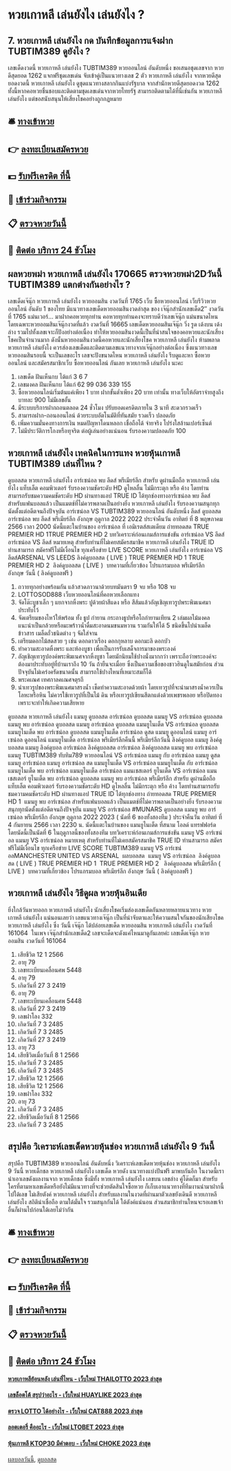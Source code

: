 # หวยเกาหลี เล่นยังไง เล่นยังไง ?
## 7. หวยเกาหลี เล่นยังไง กด บันทึกข้อมูลการแจ้งฝาก TUBTIM389 ดูยังไง ?
เลขเด็ดงวดนี้ หวยเกาหลี เล่นยังไง TUBTIM389 หวยออนไลน์ อันดับหนึ่ง ขอเสนอชุดเลขจาก หวยดีสุดยอด 1262 แจกฟรีชุดเลขเด่น จับเข้าคู่เป็นแนวทางเลข 2 ตัว หวยเกาหลี เล่นยังไง จากหวยดีสุดยอดงวดนี้ หวยเกาหลี เล่นยังไง ดูชุดแนวทางสลากกินแบ่งรัฐบาล จากสำนักหวยดีสุดยอดงวด 1262 ทั้งนี้หากคอหวยชื่นชอบและติดตามชุดเลขเด่นจากหวยไทยรัฐ สามารถติดตามได้ที่นี่เช่นกัน หวยเกาหลี เล่นยังไง แต่ขอสนับสนุนให้เสี่ยงโชคอย่างถูกกฎหมาย

## 🛎 [ทางเข้าหวย](https://bit.ly/3BG5bNw)
## 👉 [ลงทะเบียนสมัครหวย](https://bit.ly/3BG5bNw)
## 💵 [รับฟรีเครดิต ที่นี้](https://bit.ly/3C3mvgS)
## 👑 [เข้าร่วมกิจกรรม](https://bit.ly/3C3mvgS)
## 📋 [ตรวจหวยวันนี้](https://bit.ly/3C3mvgS)
## 📱 [ติดต่อ บริการ 24 ชัวโมง](https://bit.ly/3C3mvgS)

## ผลหวยพม่า หวยเกาหลี เล่นยังไง 170665 ตรวจหวยพม่า2Dวันนี้ TUBTIM389 แตกต่างกันอย่างไร ?
เลขเด็ดเจ๊นุ๊ก หวยเกาหลี เล่นยังไง หวยออมสิน งวดวันที่ 1765
เว็บ ซื้อหวยออนไลน์ เว็บรีวิวหวยออนไลน์ อันดับ 1 ของไทย มีแนวทางเลขเด็ดหวยออมสินงวดล่าสุด ของ เจ๊นุ๊กสำนักเลขเด็ด2″ งวดวันที่ 1765 แม่นเวอร์… มาฝากคอหวยทุกท่าน คอหวยทุกท่านคงจะทราบดีว่าเลขเจ๊นุ๊ก แม่นขนาดไหน โดยเฉพาะหวยออมสินเจ๊นุ๊กงวดที่แล้ว งวดวันที่ 16665 เลขเด็ดหวยออมสินเจ๊นุ๊ก วิ่ง รูด เด้งบน เด้งล่าง รวมไปทั้งเลขเจาะก็ปังอย่างต่อเนื่อง ทำให้หวยออมสินงวดนี้เป็นที่น่าสนใจของคอหวยและนักเสี่ยงโชคเป็นจำนวนมาก
ดังนั้นหวยออมสินงวดนี้คอหวยและนักเสี่ยงโชค หวยเกาหลี เล่นยังไง ห้ามพลาด หวยเกาหลี เล่นยังไง ควรส่องเลขเด็ดและติดตามเลขแนวทางจากเจ๊นุ๊กอย่างต่อเนื่อง ซึ่งแนวทางเลขหวยออมสินรอบนี้ จะเป็นเลขอะไร เลขจะปังขนาดไหน หวยเกาหลี เล่นยังไง รีบดูและหา ซื้อหวยออนไลน์ และสมัครสมาชิกเว็บ ซื้อหวยออนไลน์ กันเลย หวยเกาหลี เล่นยังไง นะคะ
1. เลขเด็ด ฝันเห็นกบ ได้แก่ 3 6 7
2. เลขมงคล ฝันเห็นกบ ได้แก่ 62 99 036 339 155
3. ซื้อหวยออนไลน์เริ่มต้นแค่เพียง 1 บาท ฝากขั้นต่ำเพียง 20 บาท เท่านั้น ทางเว็บให้อัตราจ่ายสูงถึงบาทละ 900 ไม่มีเลขอั้น
4. มีระบบบริการฝากถอนตลอด 24 ชั่วโมง ปรับยอดเครดิตภายใน 3 นาที สะดวกรวดเร็ว
5. สามารถฝาก-ถอนออนไลน์ ด้วยระบบอัตโนมัติที่ทันสมัย รวดเร็ว ปลอดภัย
6. เพิ่มความมั่นคงทางการเงิน หมดปัญหาโดนหลอก เชื่อถือได้ จ่ายจริง โปร่งใสล้านเปอร์เซ็นต์
7. ไม่มีประวัติการโกงหรือทุจริต ต่อผู้เล่นอย่างแน่นอน รับรองความปลอดภัย 100

## หวยเกาหลี เล่นยังไง เทคนิคในการแทง หวยหุ้นเกาหลี TUBTIM389 เล่นที่ไหน ?
ดูบอลสด หวยเกาหลี เล่นยังไง อาร์เซน่อล พบ ลีดส์ พรีเมียร์ลีก สำหรับ ดูผ่านมือถือ หวยเกาหลี เล่นยังไง แท็บเล็ต คอมพิวเตอร์ รับรองความชัดระดับ HD ดูไหลลื่น ไม่มีกระตุก หรือ ค้าง โดยท่านสามารถรับชมความคมชัดระดับ HD ผ่านทางแอป TRUE ID ได้ทุกช่องทางอาร์เซน่อล พบ ลีดส์ สำหรับแฟนบอลแล้ว เป็นแมตช์ที่ไม่ควรพลาดเป็นอย่างยิ่ง หวยเกาหลี เล่นยังไง รับรองความสนุกทุกนัดตั้งแต่อดีตจนถึงปัจจุบัน
อาร์เซน่อล VS TUBTIM389 หวยออนไลน์ อันดับหนึ่ง ลีดส์
ดูบอลสด อาร์เซน่อล พบ ลีดส์ พรีเมียร์ลีก อังกฤษ ฤดูกาล 2022 2022 ประจำคืนวัน อาทิตย์ ที่ 8 พฤษภาคม 2566 เวลา 2000 นัดนี้แตะในบ้านของ อาร์เซน่อล ที่ เอมิเรตส์สเตเดียม ถ่ายทอดสด TRUE PREMIER HD 1TRUE PREMIER HD 2
บทวิเคราะห์ก่อนเกมส์การแข่งขัน อาร์เซน่อล VS ลีดส์
อาร์เซน่อล VS ลีดส์
หมายเหตุ สำหรับท่านที่ไม่เคยสมัครสมาชิค หวยเกาหลี เล่นยังไง TRUE ID ท่านสามารถ สมัครฟรีไม่มีเงื่อนไข ทุกเครือข่าย
LIVE SCORE หวยเกาหลี เล่นยังไง อาร์เซน่อล VS ลีดส์ARSENAL VS LEEDS
ลิงค์ดูบอลสด ( LIVE )
TRUE PREMIER HD 1
 TRUE PREMIER HD 2 
 ลิงค์ดูบอลสด ( LIVE ) 
บทความที่เกี่ยวข้อง
โปรแกรมบอล พรีเมียร์ลีก อังกฤษ วันนี้ ( ลิงค์ดูบอลฟรี )
1. ถวายทุกอย่างพร้อมกัน แล้วสวดภาวนาด้วยบทมันตรา 9 จบ หรือ 108 จบ
2. LOTTOSOD888 เว็บหวยออนไลน์ที่คอหวยเลือกแทง
3. จัดโต๊ะบูชาเล็ก ๆ แยกจากหิ้งพระ ปูด้วยผ้าสีแดง หรือ สีส้มแล้วอัญเชิญเทวรูปพระพิฆเนศมาประทับไว้
4. จัดเตรียมของไหว้ให้พร้อม ทั้ง ธูป กำยาน กระถางธูปหรือโถกำยานเทียน 2 เล่มผลไม้มงคล แนะนำเป็นกล้วยหรือมะพร้าวน้ำดื่มสะอาดนมขนมหวาน รวมกันให้ได้ 5 ชนิดขึ้นไปนำเมล็ดข้าวสาร เมล็ดถั่วชนิดต่าง ๆ จัดใส่จาน
5. เตรียมดอกไม้สดสวย ๆ เช่น ดอกดาวเรือง ดอกกุหลาบ ดอกมะลิ ดอกบัว
6. ทำความสะอาดหิ้งพระ และห้องบูชา เพื่อเป็นการรับเสด็จการมาของพระองค์
7. อัญเชิญเทวรูปองค์พระพิฆเนศจากหิ้งบูชา โดยมักนิยมใช้ปางนั่งมากกว่า เพราะถือว่าพระองค์จะต้องมาประทับอยู่ที่บ้านเราถึง 10 วัน ถ้ายืนจะเมื่อย ซึ่งเป็นความเชื่อของชาวฮินดูในสมัยก่อน ส่วนปัจจุบันไม่เคร่งครัดขนาดนั้น สามารถใช้ปางไหนที่เหมาะสมก็ได้
8. พระคเณศ เทศกาลคเณศจตุรถี
9. นำเทวรูปของพระพิฆเนศมาสรงน้ำ เช็ดทำความสะอาดด้วยผ้า โดยเทวรูปที่จะนำมาสรงน้ำควรเป็นโลหะหรือหิน ไม่ควรใช้เทวรูปที่เป็นไม้ ดิน หรือเทวรูปเขียนสีตกแต่งด้วยเพชรพลอย หรือปิดทอง เพราะจะทำให้เกิดความเสียหาย

ดูบอลสด หวยเกาหลี เล่นยังไง แมนยู ดูบอลสด อาร์เซน่อล ดูบอลสด แมนยู VS อาร์เซน่อล ดูบอลสด แมนยู พบ อาร์เซน่อล ดูบอลสด แมนยู อาร์เซน่อล ดูบอลสด แมนยูไนเต็ด VS อาร์เซน่อล ดูบอลสด แมนยูไนเต็ด พบ อาร์เซน่อล ดูบอลสด แมนยูไนเต็ด อาร์เซน่อล ดูสด แมนยู ดูออนไลน์ แมนยู อาร์เซน่อล ดูออนไลน์ แมนยูไนเต็ด อาร์เซน่อล พรีเมียร์ลีกคืนนี้ พรีเมียร์ลีกวันนี้ ลิงค์ดูบอล แมนยู ลิงค์ดูบอลสด แมนยู ลิงค์ดูบอล อาร์เซน่อล ลิงค์ดูบอลสด อาร์เซน่อล ลิงค์ดูบอลสด แมนยู พบ อาร์เซน่อล แมนยู TUBTIM389 ทับทิม789 หวยออนไลน์ VS อาร์เซน่อล แมนยู กับ อาร์เซน่อล แมนยู ดูสด แมนยู อาร์เซน่อล แมนยู อาร์เซน่อล สด แมนยูไนเต็ด VS อาร์เซน่อล แมนยูไนเต็ด กับ อาร์เซน่อล แมนยูไนเต็ด พบ อาร์เซน่อล แมนยูไนเต็ด อาร์เซน่อล แมนเชสเตอร์ ยูไนเต็ด VS อาร์เซน่อล แมนเชสเตอร์ ยูไนเต็ด พบ อาร์เซน่อล
ดูบอลสด แมนยู พบ อาร์เซน่อล พรีเมียร์ลีก สำหรับ ดูผ่านมือถือ แท็บเล็ต คอมพิวเตอร์ รับรองความชัดระดับ HD ดูไหลลื่น ไม่มีกระตุก หรือ ค้าง โดยท่านสามารถรับชมความคมชัดระดับ HD ผ่านทางแอป TRUE ID ได้ทุกช่องทาง ถ่ายทอดสด TRUE PREMIER HD 1  แมนยู พบ อาร์เซน่อล สำหรับแฟนบอลแล้ว เป็นแมตช์ที่ไม่ควรพลาดเป็นอย่างยิ่ง รับรองความสนุกทุกนัดตั้งแต่อดีตจนถึงปัจจุบัน
แมนยู VS อาร์เซน่อล #MUNARS
ดูบอลสด แมนยู พบ อาร์เซน่อล พรีเมียร์ลีก อังกฤษ ฤดูกาล 2022 2023 ( นัดที่ 6 ของทั้งสองทีม ) ประจำคืนวัน อาทิตย์ ที่ 4 กันยายน 2566 เวลา 2230 น. นัดนี้แตะในบ้านของ แมนยูไนเต็ด ที่สนาม โอลด์ แทรฟฟอร์ด โดยนัดนี้เป็นนัดที่ 6 ในฤดูกาลนี้ของทั้งสองทีม
บทวิเคราะห์ก่อนเกมส์การแข่งขัน แมนยู VS อาร์เซน่อล
แมนยู VS อาร์เซน่อล
หมายเหตุ สำหรับท่านที่ไม่เคยสมัครสมาชิค TRUE ID ท่านสามารถ สมัครฟรีไม่มีเงื่อนไข ทุกเครือข่าย
LIVE SCORE TUBTIM389 แมนยู VS อาร์เซน่อลMANCHESTER UNITED VS ARSENAL
 ผลบอลสด  แมนยู VS อาร์เซน่อล 
ลิงค์ดูบอลสด ( LIVE )
TRUE PREMIER HD 1
 TRUE PREMIER HD 2 
 ลิงค์ดูบอลสด พรีเมียร์ลีก ( LIVE ) 
บทความที่เกี่ยวข้อง
โปรแกรมบอล พรีเมียร์ลีก อังกฤษ วันนี้ ( ลิงค์ดูบอลฟรี )

## หวยเกาหลี เล่นยังไง วิธีดูผล หวยหุ้นอินเดีย
ยิ่งใกล้วันหวยออก หวยเกาหลี เล่นยังไง นักเสี่ยงโชคเริ่มส่องเลขเด็ดกันหลายหลายแนวทาง หวยเกาหลี เล่นยังไง แน่นอนเลยว่า เลขแนวทางเจ๊นุ๊ก เป็นที่น่าจับตาและให้ความสนใจกันของนักเสียงโชค หวยเกาหลี เล่นยังไง ซึ่ง วันนี้ เจ๊นุ๊ก ได้ปล่อยเลขเด็ด หวยออมสิน หวยเกาหลี เล่นยังไง งวดวันที่ 161064  ในเพจ เจ๊นุ๊กสำนักเลขเด็ด2 เลขจะเด็ดจะดังแค่ไหนมาดูกันเลยค่ะ
เลขเด็ดเจ๊นุ๊ก หวยออมสิน งวดวันที่ 161064
1. เสียชีวิต 12 1 2566
2. อายุ 79
3. เลขทะเบียนเคลื่อนศพ 5448
4. อายุ 79
5. เกิดวันที่ 27 3 2419
6. อายุ 79
7. เลขทะเบียนเคลื่อนศพ 5448
8. เกิดวันที่ 27 3 2419
9. เลขฝาโลง 332
10. เกิดวันที่ 7 3 2485
11. เกิดวันที่ 7 3 2485
12. เกิดวันที่ 27 3 2419
13. อายุ 73
14. เสียชีวิตเมื่อวันที่ 8 1 2566
15. เกิดวันที่ 7 3 2485
16. เกิดวันที่ 7 3 2485
17. เสียชีวิต 12 1 2566
18. เสียชีวิต 12 1 2566
19. เลขฝาโลง 332
20. อายุ 73
21. เกิดวันที่ 7 3 2485
22. เสียชีวิตเมื่อวันที่ 8 1 2566
23. เกิดวันที่ 7 3 2485

## สรุปคือ วิเคราะห์เลขเด็ดหวยหุ้นช่อง หวยเกาหลี เล่นยังไง 9 วันนี้
สรุปคือ TUBTIM389 หวยออนไลน์ อันดับหนึ่ง วิเคราะห์เลขเด็ดหวยหุ้นช่อง หวยเกาหลี เล่นยังไง 9 วันนี้ หวยเด็กชล หวยเกาหลี เล่นยังไง เลขเด็ด หวยดัง แนวทางแบ่งปันฟรี มาพบกันอีก ในงวดนี้เรานำเอาเลขดังผลงานจาก หวยเด็กชล ซึ่งมีทั้ง หวยเกาหลี เล่นยังไง เลขบน เลขล่าง คู่โต๊ดก็มา สำหรับใครที่ตามหาเลขเด็ดหรือยังไม่มีแนวทางที่จะช่วยตัดสินใจซื้อหวย ก็เก็บเอาแนวทางที่ทีมงานนำมาฝากนี้ไปใด้เลข ไม่เสียตังค์ หวยเกาหลี เล่นยังไง สำหรับผลงานในงวดที่ผ่านมาตัวเลขยังเดินดี หวยเกาหลี เล่นยังไง สถิติน่าเชื่อถือ ตามใด้มั่นใจ รวมสนุกกันได้ ใด้ตังค์แน่นอน ส่วนสมาชิกท่านใหนจะรอเลขเจ้าอื่นก็ผ่านไปก่อนใด้เลยไม่ว่ากัน

## 🛎 [ทางเข้าหวย](https://bit.ly/3BG5bNw)
## 👉 [ลงทะเบียนสมัครหวย](https://bit.ly/3BG5bNw)
## 💵 [รับฟรีเครดิต ที่นี้](https://bit.ly/3C3mvgS)
## 👑 [เข้าร่วมกิจกรรม](https://bit.ly/3C3mvgS)
## 📋 [ตรวจหวยวันนี้](https://bit.ly/3C3mvgS)
## 📱 [ติดต่อ บริการ 24 ชัวโมง](https://bit.ly/3C3mvgS)

#### [หวยเกาหลีย้อนหลัง เล่นที่ไหน - เว็บใหม่ THAILOTTO 2023 ล่าสุด](https://atom.io/themes/หวยเกาหลีย้อนหลัง%20เล่นที่ไหน%20-%20เว็บใหม่%20thailotto%202023%20ล่าสุด)
#### [เลขล็อตโต้ สรุปว่าอะไร - เว็บใหม่ HUAYLIKE 2023 ล่าสุด](https://atom.io/themes/เลขล็อตโต้%20สรุปว่าอะไร%20-%20เว็บใหม่%20huaylike%202023%20ล่าสุด)
#### [ตรวจ LOTTO ได้อย่างไร - เว็บใหม่ CAT888 2023 ล่าสุด](https://atom.io/themes/ตรวจ%20lotto%20ได้อย่างไร%20-%20เว็บใหม่%20cat888%202023%20ล่าสุด)
#### [ลอตเตอรี่ คืออะไร - เว็บใหม่ LTOBET 2023 ล่าสุด](https://atom.io/themes/ลอตเตอรี่%20คืออะไร%20-%20เว็บใหม่%20ltobet%202023%20ล่าสุด)
#### [หุ้นเกาหลี KTOP30 มีคำตอบ - เว็บใหม่ CHOKE 2023 ล่าสุด](https://atom.io/themes/หุ้นเกาหลี%20ktop30%20มีคำตอบ%20-%20เว็บใหม่%20choke%202023%20ล่าสุด)

[ผลบอลวันนี้](https://siamsport.tv "ผลบอลวันนี้"), [ดูบอลสด](https://siamsport.tv/ดูบอลสด "ดูบอลสด")